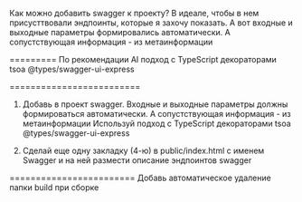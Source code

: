 Как можно добавить swagger к проекту? 
В идеале, чтобы в нем присусттвовали эндпоинты, которые я захочу показать.
А вот входные и выходные параметры формировались автоматически. А сопустствующая информация - из метаинформации

=========
По рекомендации AI подход с TypeScript декораторами
tsoa
@types/swagger-ui-express

=========================
1) Добавь в проект swagger.
Входные и выходные параметры должны формироваться автоматически.
А сопустствующая информация - из метаинформации
Используй подход с TypeScript декораторами
tsoa
@types/swagger-ui-express

2) Сделай еще одну закладку (4-ю) в public/index.html 
с именем Swagger и на ней размести описание эндпоинтов swagger

========================
Добавь автоматическое удаление папки build при сборке
